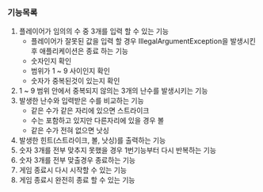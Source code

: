 ### 기능목록

1. 플레이어가 임의의 수 중 3개를 입력 할 수 있는 기능
    - 플레이어가 잘못된 값을 입력 할 경우 IllegalArgumentException을 발생시킨 후 애플리케이션은 종료 하는 기능
    - 숫자인지 확인
    - 범위가 1 ~ 9 사이인지 확인
    - 숫자가 중복된것이 있는지 확인
2. 1 ~ 9 범위 안에서 중복되지 않의는 3개의 난수를 발생시키는 기능
3. 발생한 난수와 입력받은 수를 비교하는 기능
   - 같은 수가 같은 자리에 있으면 스트라이크
   - 수는 포함하고 있지만 다른자리에 있을 경우 볼
   - 같은 수가 전혀 없으면 낫싱
4. 발생한 힌트(스트라이크, 볼, 낫싱)를 출력하는 기능
5. 숫자 3개를 전부 맞추지 못했을 경우 1번기능부터 다시 반복하는 기능
6. 숫자 3개를 전부 맞출경우 종료하는 기능
7. 게임 종료시 다시 시작할 수 있는 기능
8. 게임 종료시 완전히 종료 할 수 있는 기능

